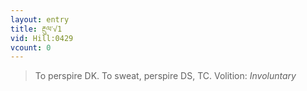 ```yaml
---
layout: entry
title: རྔུལ་√1
vid: Hill:0429
vcount: 0
---
```

> To perspire DK\. To sweat, perspire DS, TC\.
> Volition: _Involuntary_


